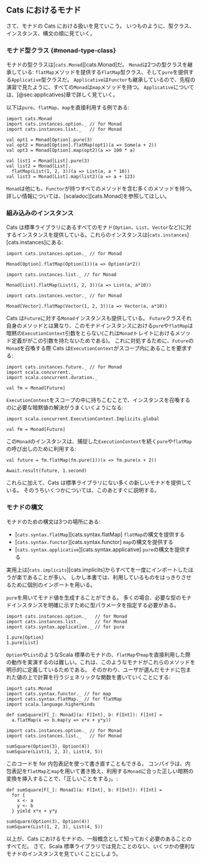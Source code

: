 ## Cats におけるモナド

さて、モナドの Cats における扱いを見ていこう。
いつものように、型クラス、インスタンス、構文の順に見ていく。

### モナド型クラス {#monad-type-class}

モナドの型クラスは[`cats.Monad`][cats.Monad]だ。
`Monad`は2つの型クラスを継承している:
`flatMap`メソッドを提供する`FlatMap`型クラス、そして`pure`を提供する`Applicative`型クラスだ。
`Applicative`は`Functor`も継承しているので、先程の演習で見たように、すべての`Monad`は`map`メソッドを持つ。
`Applicative`については、[@sec:applicatives]章で詳しく見ていく。

以下は`pure`、`flatMap`、`map`を直接利用する例である:

```tut:book:silent
import cats.Monad
import cats.instances.option._ // for Monad
import cats.instances.list._   // for Monad
```

```tut:book
val opt1 = Monad[Option].pure(3)
val opt2 = Monad[Option].flatMap(opt1)(a => Some(a + 2))
val opt3 = Monad[Option].map(opt2)(a => 100 * a)

val list1 = Monad[List].pure(3)
val list2 = Monad[List].
  flatMap(List(1, 2, 3))(a => List(a, a * 10))
val list3 = Monad[List].map(list2)(a => a + 123)
```

`Monad`は他にも、`Functor`が持つすべてのメソッドを含む多くのメソッドを持つ。
詳しい情報については、[scaladoc][cats.Monad]を参照してほしい。

### 組み込みのインスタンス

Cats は標準ライブラリにあるすべてのモナド(`Option`、`List`、`Vector`など)に対するインスタンスを提供している。これらのインスタンスは[`cats.instances`][cats.instances]にある:

```tut:book:silent
import cats.instances.option._ // for Monad
```

```tut:book
Monad[Option].flatMap(Option(1))(a => Option(a*2))
```

```tut:book:silent
import cats.instances.list._ // for Monad
```

```tut:book
Monad[List].flatMap(List(1, 2, 3))(a => List(a, a*10))
```

```tut:book:silent
import cats.instances.vector._ // for Monad
```

```tut:book
Monad[Vector].flatMap(Vector(1, 2, 3))(a => Vector(a, a*10))
```

Cats は`Future`に対する`Monad`インスタンスも提供している。
`Future`クラスそれ自身のメソッドとは異なり、このモナドインスタンスにおける`pure`や`flatMap`は暗黙の`ExecutionContext`引数をとらない(これは`Monad`トレイトにおけるメソッド定義ががこの引数を持たないためである)。
これに対処するために、`Future`の`Monad`を召喚する際 Cats は`ExecutionContext`がスコープ内にあることを要求する:

```tut:book:silent
import cats.instances.future._ // for Monad
import scala.concurrent._
import scala.concurrent.duration._
```

```tut:book:fail
val fm = Monad[Future]
```

`ExecutionContext`をスコープの中に持ちこむことで、インスタンスを召喚するのに必要な暗黙値の解決がうまくいくようになる:

```tut:book:silent
import scala.concurrent.ExecutionContext.Implicits.global
```

```tut:book
val fm = Monad[Future]
```

この`Monad`のインスタンスは、捕捉した`ExecutionContext`を続く`pure`や`flatMap`の呼び出しのために利用する:

```tut:book:silent
val future = fm.flatMap(fm.pure(1))(x => fm.pure(x + 2))
```

```tut:book
Await.result(future, 1.second)
```

これらに加えて、Cats は標準ライブラリにない多くの新しいモナドを提供している。
そのうちいくつかについては、このあとすぐに説明する。

### モナドの構文

モナドのための構文は3つの場所にある:

 - [`cats.syntax.flatMap`][cats.syntax.flatMap]
   `flatMap`の構文を提供する
 - [`cats.syntax.functor`][cats.syntax.functor]
   `map`の構文を提供する
 - [`cats.syntax.applicative`][cats.syntax.applicative]
   `pure`の構文を提供する

実用上は[`cats.implicits`][cats.implicits]からすべてを一度にインポートしたほうが楽であることが多い。
しかし本書では、利用しているものをはっきりさせるために個別のインポートを用いる。

`pure`を用いてモナド値を生成することができる。
多くの場合、必要な型のモナドインスタンスを明確に示すために型パラメータを指定する必要がある。

```tut.book.silent
import cats.instances.option._   // for Monad
import cats.instances.list._     // for Monad
import cats.syntax.applicative._ // for pure
```

```tut:book
1.pure[Option]
1.pure[List]
```

`Option`や`List`のようなScala 標準のモナドの、`flatMap`や`map`を直接利用した際の動作を実演するのは難しい。これは、このようなモナドがこれらのメソッドを明示的に定義しているためである。
そのかわり、ユーザが選んだモナドに包まれた値の上で計算を行うジェネリックな関数を書いていくことにする:

```tut:book:silent
import cats.Monad
import cats.syntax.functor._ // for map
import cats.syntax.flatMap._ // for flatMap
import scala.language.higherKinds

def sumSquare[F[_]: Monad](a: F[Int], b: F[Int]): F[Int] =
  a.flatMap(x => b.map(y => x*x + y*y))

import cats.instances.option._ // for Monad
import cats.instances.list._   // for Monad
```

```tut:book
sumSquare(Option(3), Option(4))
sumSquare(List(1, 2, 3), List(4, 5))
```

このコードを for 内包表記を使って書き直すこともできる。
コンパイラは、内包表記を`flatMap`と`map`を用いて書き換え、利用する`Monad`に合った正しい暗黙の変換を挿入することで、「正しいことをする」。:

```tut:book:silent
def sumSquare[F[_]: Monad](a: F[Int], b: F[Int]): F[Int] =
  for {
    x <- a
    y <- b
  } yield x*x + y*y
```

```tut:book
sumSquare(Option(3), Option(4))
sumSquare(List(1, 2, 3), List(4, 5))
```

以上が、Cats におけるモナドの、一般概念として知っておく必要のあることのすべてだ。
さて、Scala 標準ライブラリでは見たことのない、いくつかの便利なモナドのインスタンスを見ていくことにしよう。
